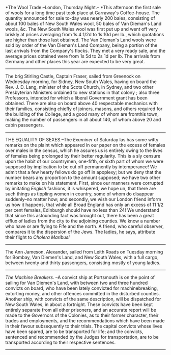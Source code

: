 *The Wool Trade.–London, Thursday Night.– *This afternoon the first sale of wools for a long time past took place at Garraway's Coffee-house. The quantity announced for sale to-day was nearly 200 bales, consisting of about 100 bales of New South Wales wool, 50 bales of Van Dieman's Land wools, &c. The New South Wales wool was first put up and went off very briskly at prices averaging from 1s 4 1/2d to 1s 10d per lb., which quotations are higher than those last obtained. The Van Dieman's Land wools were sold by order of the Van Dieman's Land Company, being a portion of the last arrivals from the Company's flocks. They met a very ready sale, and the average prices obtained were from 1s 5d to 2s 1d per lb. The arrivals from Germany and other places this year are expected to be very great.
                      
---
The brig Stirling Castle, Captain Fraser, sailed from Greenock on Wednesday morning, for Sidney, New South Wales, having on board the Rev. J. D. Lang, minister of the Scots Church, in Sydney, and two other Presbyterian Ministers ordained to new stations in that colony ; also three Professors, intended for which a liberal Government grant has been obtained. There are also on board above 40 respectable mechanics with their families, consisting chiefly of joiners, masons, and others required for the building of the College, and a good many of whom are fromthis town, making the number of passengers in all about 140, of whom above 20 and cabin passengers.
                      
---
THE EQUALITY OF SEXES.–The *Examiner*  of Saturday las has some witty remarks on the plaint which appeared in our paper on the excess of females over males in the census, which he assures us is entirely owing to the lives of females being prolonged by their better regularity. This is a sly censure upon the habit of our countrymen, one-fifth, or sixth part of whom we were supposed by implication to be cut off permanently by intemperance! We admit that a few hearty fellows do go off in apoplexy; but we deny that the number bears any proportion to the amount supposed; we have two other remarks to make on his statement. First, since our manners were corrupted by imitating *English*  fashions, it is whispered, we hope un, that there are such things as tippling women in country, some of whom do disappear suddenly–no matter how; and secondly, we wish our London friend inform us how it happens, that while all Broad England has only an excess of 11 1/2 per cent females, Edinburgh should have no less than 24! We understand that since this astounding fact was brought out, there has been a great efflux of ladies from the city to the adjoining counties. We know a number who have or are flying to Fife and the north. A friend, who careful observer, compares it to the dispersion of the Jews. The ladies, he says, attribute their flight to *Cholera Maribus!*
                      
---
The Ann Jameson, Alexander, sailed from Leith Roads on Tuesday morning for Bombay, Van Diemen's Land, and New South Wales, with a full cargo, between twenty and thirty passengers, consisting mostly of young ladies.
                      
---
*The Machine Breakers.* –A convict ship at Portsmouth is on the point of sailing for Van Diemen's Land, with between two and three hundred convicts on board, who have been lately convicted for machinebreaking, extorting money, and other offences committed in the disturbed counties. Another ship, with convicts of the same description, will be dispatched for New South Wales, in about a fortnight. These convicts have been kept entirely separate from all other prisoners, and an accurate report will be made to the Governors of the Colonies, as to their former character, their trades and employments, and the recommendations which have been made in their favour subsequently to their trials. The capital convicts whose lives have been spared, are to be transported for life; and the convicts, sentenced and recommended by the Judges for transportation, are to be transported according to their respective sentences.
                      
---
